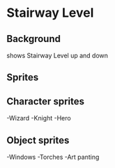 # Stairway Level 

## Background

shows Stairway Level up and down 

## Sprites 

## Character sprites 
-Wizard
-Knight
-Hero

## Object sprites

-Windows
-Torches
-Art panting
